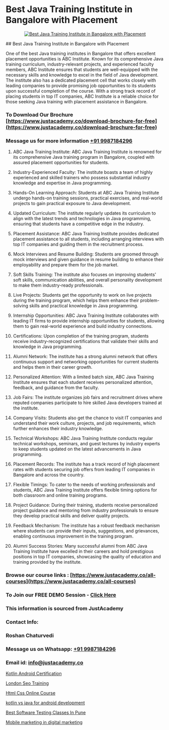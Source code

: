 # Best Java Training Institute in Bangalore with Placement

<p align="center">
  <a href="https://justacademy.co/course-detail/core-java-training">
    <img src="https://justacademy.co/storage2/course_image/1677245426_course_image.webp" alt="Best Java Training Institute in Bangalore with Placement">
  </a>
</p>
## Best Java Training Institute in Bangalore with Placement

One of the best Java training institutes in Bangalore that offers excellent placement opportunities is ABC Institute. Known for its comprehensive Java training curriculum, industry-relevant projects, and experienced faculty members, ABC Institute ensures that students are well-equipped with the necessary skills and knowledge to excel in the field of Java development. The institute also has a dedicated placement cell that works closely with leading companies to provide promising job opportunities to its students upon successful completion of the course. With a strong track record of placing students in top IT companies, ABC Institute is a reliable choice for those seeking Java training with placement assistance in Bangalore.
### To Download Our Brochure [https://www.justacademy.co/download-brochure-for-free](https://www.justacademy.co/download-brochure-for-free)
### Message us for more information [+91 9987184296](https://api.whatsapp.com/send?phone=919987184296)
1) ABC Java Training Institute:
ABC Java Training Institute is renowned for its comprehensive Java training program in Bangalore, coupled with assured placement opportunities for students. 

2) Industry-Experienced Faculty:
The institute boasts a team of highly experienced and skilled trainers who possess substantial industry knowledge and expertise in Java programming.

3) Hands-On Learning Approach:
Students at ABC Java Training Institute undergo hands-on training sessions, practical exercises, and real-world projects to gain practical exposure to Java development.

4) Updated Curriculum:
The institute regularly updates its curriculum to align with the latest trends and technologies in Java programming, ensuring that students have a competitive edge in the industry.

5) Placement Assistance:
ABC Java Training Institute provides dedicated placement assistance to all students, including arranging interviews with top IT companies and guiding them in the recruitment process.

6) Mock Interviews and Resume Building:
Students are groomed through mock interviews and given guidance in resume building to enhance their employability and prepare them for the job market.

7) Soft Skills Training:
The institute also focuses on improving students' soft skills, communication abilities, and overall personality development to make them industry-ready professionals.

8) Live Projects:
Students get the opportunity to work on live projects during the training program, which helps them enhance their problem-solving skills and practical knowledge in Java programming.

9) Internship Opportunities:
ABC Java Training Institute collaborates with leading IT firms to provide internship opportunities for students, allowing them to gain real-world experience and build industry connections.

10) Certifications:
Upon completion of the training program, students receive industry-recognized certifications that validate their skills and knowledge in Java programming.

11) Alumni Network:
The institute has a strong alumni network that offers continuous support and networking opportunities for current students and helps them in their career growth.

12) Personalized Attention:
With a limited batch size, ABC Java Training Institute ensures that each student receives personalized attention, feedback, and guidance from the faculty.

13) Job Fairs:
The institute organizes job fairs and recruitment drives where reputed companies participate to hire skilled Java developers trained at the institute.

14) Company Visits:
Students also get the chance to visit IT companies and understand their work culture, projects, and job requirements, which further enhances their industry knowledge.

15) Technical Workshops:
ABC Java Training Institute conducts regular technical workshops, seminars, and guest lectures by industry experts to keep students updated on the latest advancements in Java programming.

16) Placement Records:
The institute has a track record of high placement rates with students securing job offers from leading IT companies in Bangalore and across the country.

17) Flexible Timings:
To cater to the needs of working professionals and students, ABC Java Training Institute offers flexible timing options for both classroom and online training programs.

18) Project Guidance:
During their training, students receive personalized project guidance and mentoring from industry professionals to ensure they develop practical skills and deliver quality projects.

19) Feedback Mechanism:
The institute has a robust feedback mechanism where students can provide their inputs, suggestions, and grievances, enabling continuous improvement in the training program.

20) Alumni Success Stories:
Many successful alumni from ABC Java Training Institute have excelled in their careers and hold prestigious positions in top IT companies, showcasing the quality of education and training provided by the institute.

### Browse our course links : [https://www.justacademy.co/all-courses](https://www.justacademy.co/all-courses) 
### To Join our FREE DEMO Session - [Click Here](https://www.justacademy.co/register-for-course-demo)


### This information is sourced from JustAcademy
### Contact Info:
### Roshan Chaturvedi
### Message us on Whatsapp: [+91 9987184296](https://api.whatsapp.com/send?phone=919987184296)
### Email id: [info@justacademy.co](mailto:info@justacademy.co)
                
[Kotlin Android Certification](https://www.linkedin.com/pulse/kotlin-android-certification-justacademy-jvfgf/)

[London Seo Training](https://www.linkedin.com/pulse/london-seo-training-justacademy-hyderabad-cmjrc?trackingId=r6KqHrgwV86hKMj4tW%2BN1A%3D%3D&lipi=urn%3Ali%3Apage%3Ad_flagship3_company_admin%3BIgbA%2F28BQMiUW8Q%2FkWRJzw%3D%3D)

[Html Css Online Course](https://medium.com/@kamblerajas684/html-css-online-course-cfc53dc17150)

[kotlin vs java for android development](https://medium.com/@namusn/kotlin-vs-java-for-android-development-acb52fedf8a2)

[Best Software Testing Classes In Pune](https://justacademyin.github.io/justacademy/best-software-testing-classes-in-pune)

[Mobile marketing in digital marketing](https://justacademyin.github.io/justacademy/mobile-marketing-in-digital-marketing)

